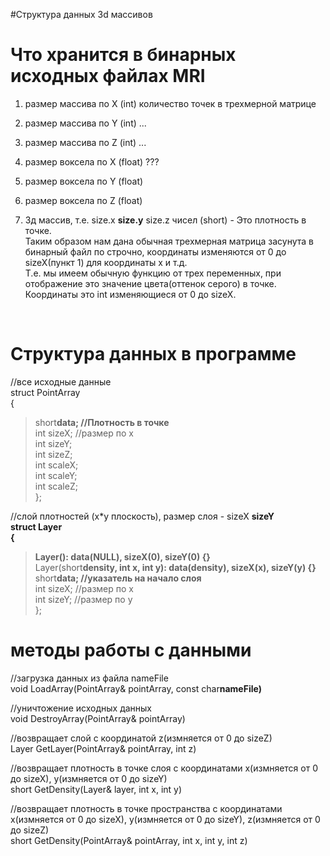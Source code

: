 #Структура данных 3d массивов

# Что хранится в бинарных исходных файлах MRI #

1) размер массива по X (int) количество точек в трехмерной матрице<br>
2) размер массива по Y (int) ...<br>
3) размер массива по Z (int) ...<br>

4) размер воксела по X (float) ??? <br>
5) размер воксела по Y (float)<br>
6) размер воксела по Z (float)<br>

7) 3д массив, т.е. size.x <b>size.y</b> size.z чисел (short) - Это плотность в точке.<br>
Таким образом нам дана обычная трехмерная матрица засунута в бинарный файл по строчно, координаты изменяются от 0 до sizeX(пункт 1) для координаты x и т.д.<br>
Т.е. мы имеем обычную функцию от трех переменных, при отображение это значение цвета(оттенок серого) в точке. Координаты это int изменяющиеся от 0 до sizeX.<br>
<br>
<h1>Структура данных в программе</h1>

//все исходные данные<br>
struct PointArray<br>
{<br>
<blockquote>short<b>data; //Плотность в точке</b><br>
int sizeX; //размер по х<br>
int sizeY;<br>
int sizeZ;<br>
int scaleX;<br>
int scaleY;<br>
int scaleZ;<br>
};</blockquote>

//слой плотностей (x*y плоскость), размер слоя - sizeX <b>sizeY<br>
struct Layer<br>
{<br>
<blockquote>Layer(): data(NULL), sizeX(0), sizeY(0) {}</b><br>
Layer(short<b>density, int x, int y): data(density), sizeX(x), sizeY(y) {}</b><br>
short<b>data; //указатель на начало слоя</b><br>
int sizeX; //размер по х<br>
int sizeY; //размер по y<br>
};</blockquote>

<h1>методы работы с данными</h1>
//загрузка данных из файла nameFile<br>
void LoadArray(PointArray& pointArray, const char<b>nameFile)</b><br>

//уничтожение исходных данных<br>
void DestroyArray(PointArray& pointArray)<br>


//возвращает слой с координатой z(измняется от 0 до sizeZ)<br>
Layer GetLayer(PointArray& pointArray, int z)<br>

//возвращает плотность в точке слоя с координатами  x(измняется от 0 до sizeX), y(измняется от 0 до sizeY)<br>
short GetDensity(Layer& layer, int x, int y)<br>

//возвращает плотность в точке пространства с координатами  x(измняется от 0 до sizeX), y(измняется от 0 до sizeY), z(измняется от 0 до sizeZ)<br>
short GetDensity(PointArray& pointArray, int x, int y, int z)<br>